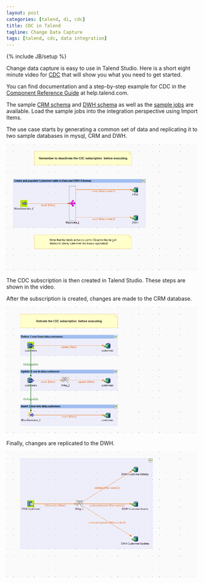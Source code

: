 ```yaml
---
layout: post
categories: [talend, di, cdc]
title: CDC in Talend
tagline: Change Data Capture
tags: [talend, cdc, data integration]
---
```

{% include JB/setup %}

Change data capture is easy to use in Talend Studio.  Here is a short eight minute video for [CDC] that will show you what you need to get started.

You can find documentation and a step-by-step example for CDC in the [Component Reference Guide] at help.talend.com.

The sample [CRM schema] and [DWH schema] as well as the [sample jobs] are available.  Load the sample jobs into the integration perspective using Import Items.

The use case starts by generating a common set of data and replicating it to two sample databases in mysql, CRM and DWH.

![Generate and replicated data](/talend/di/cdc/cdc_create_customers.png)

The CDC subscription is then created in Talend Studio.  These steps are shown in the video.

After the subscription is created, changes are made to the CRM database.

![Modify CRM](/talend/di/cdc/cdc_modify_crm_customers.png)

Finally, changes are replicated to the DWH.

![Replicate Changes](/talend/di/cdc/cdc_replicate_changes_from_to_dwh.png)

[CDC]: http://www.youtube.com/watch?v=6SRNz83Wyo0
[Component Reference Guide]: https://help.talend.com/display/TalendComponentsReferenceGuide53EN/tMysqlCDC
[CRM schema]: /talend/di/cdc/cdc_crm.sql
[DWH schema]: /talend/di/cdc/cdc_dwh.sql
[sample jobs]: /talend/di/cdc/cdc_demo.zip
